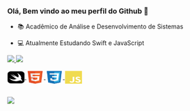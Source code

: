 ### Olá, Bem vindo ao meu perfil do Github 👋

- 📚 Acadêmico de Análise e Desenvolvimento de Sistemas

- 💻 Atualmente Estudando Swift e JavaScript

 <div>
  <a href="https://github.com/ipedroaugusto/">
  <img height="180em" src="https://github-readme-stats.vercel.app/api?username=ipedroaugusto&show_icons=true&theme=dark&include_all_commits=true&count_private=true"/>
  <img height="180em" src="https://github-readme-stats.vercel.app/api/top-langs/?username=ipedroaugusto&layout=compact&langs_count=7&theme=dark"/>
</div>
  
 <div style="display: inline_block"><br>
  <img align="center" alt="Pedro-Swift" height="30" width="40" src="https://raw.githubusercontent.com/devicons/devicon/master/icons/swift/swift-plain.svg">
  <img align="center" alt="Pedro-HTML" height="30" width="40" src="https://raw.githubusercontent.com/devicons/devicon/master/icons/html5/html5-original.svg">
  <img align="center" alt="Pedro-CSS" height="30" width="40" src="https://raw.githubusercontent.com/devicons/devicon/master/icons/css3/css3-original.svg">
  <img align="center" alt="Pedro-Js" height="30" width="40" src="https://raw.githubusercontent.com/devicons/devicon/master/icons/javascript/javascript-plain.svg">
</div> 
  
    
  ##
 
  <div> 
 
  <a href="https://www.linkedin.com/in/ipedroaugusto" target="_blank"><img src="https://img.shields.io/badge/-LinkedIn-%230077B5?style=for-the-badge&logo=linkedin&logoColor=white" target="_blank"></a> 


